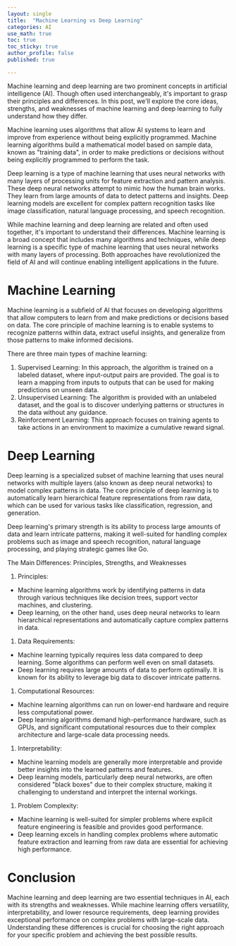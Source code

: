 ```yaml
---
layout: single
title:  "Machine Learning vs Deep Learning"
categories: AI
use_math: true
toc: true
toc_sticky: true
author_profile: false
published: true

---
```


Machine learning and deep learning are two prominent concepts in artificial intelligence (AI). Though often used interchangeably, it's important to grasp their principles and differences. In this post, we'll explore the core ideas, strengths, and weaknesses of machine learning and deep learning to fully understand how they differ.

Machine learning uses algorithms that allow AI systems to learn and improve from experience without being explicitly programmed. Machine learning algorithms build a mathematical model based on sample data, known as "training data", in order to make predictions or decisions without being explicitly programmed to perform the task.

Deep learning is a type of machine learning that uses neural networks with many layers of processing units for feature extraction and pattern analysis. These deep neural networks attempt to mimic how the human brain works. They learn from large amounts of data to detect patterns and insights. Deep learning models are excellent for complex pattern recognition tasks like image classification, natural language processing, and speech recognition.

While machine learning and deep learning are related and often used together, it's important to understand their differences. Machine learning is a broad concept that includes many algorithms and techniques, while deep learning is a specific type of machine learning that uses neural networks with many layers of processing. Both approaches have revolutionized the field of AI and will continue enabling intelligent applications in the future.

# Machine Learning

Machine learning is a subfield of AI that focuses on developing algorithms that allow computers to learn from and make predictions or decisions based on data. The core principle of machine learning is to enable systems to recognize patterns within data, extract useful insights, and generalize from those patterns to make informed decisions.

There are three main types of machine learning:

1. Supervised Learning: In this approach, the algorithm is trained on a labeled dataset, where input-output pairs are provided. The goal is to learn a mapping from inputs to outputs that can be used for making predictions on unseen data.
2. Unsupervised Learning: The algorithm is provided with an unlabeled dataset, and the goal is to discover underlying patterns or structures in the data without any guidance.
3. Reinforcement Learning: This approach focuses on training agents to take actions in an environment to maximize a cumulative reward signal.

# Deep Learning

Deep learning is a specialized subset of machine learning that uses neural networks with multiple layers (also known as deep neural networks) to model complex patterns in data. The core principle of deep learning is to automatically learn hierarchical feature representations from raw data, which can be used for various tasks like classification, regression, and generation.

Deep learning's primary strength is its ability to process large amounts of data and learn intricate patterns, making it well-suited for handling complex problems such as image and speech recognition, natural language processing, and playing strategic games like Go.

The Main Differences: Principles, Strengths, and Weaknesses

1. Principles:
- Machine learning algorithms work by identifying patterns in data through various techniques like decision trees, support vector machines, and clustering.
- Deep learning, on the other hand, uses deep neural networks to learn hierarchical representations and automatically capture complex patterns in data.
1. Data Requirements:
- Machine learning typically requires less data compared to deep learning. Some algorithms can perform well even on small datasets.
- Deep learning requires large amounts of data to perform optimally. It is known for its ability to leverage big data to discover intricate patterns.
1. Computational Resources:
- Machine learning algorithms can run on lower-end hardware and require less computational power.
- Deep learning algorithms demand high-performance hardware, such as GPUs, and significant computational resources due to their complex architecture and large-scale data processing needs.
1. Interpretability:
- Machine learning models are generally more interpretable and provide better insights into the learned patterns and features.
- Deep learning models, particularly deep neural networks, are often considered "black boxes" due to their complex structure, making it challenging to understand and interpret the internal workings.
1. Problem Complexity:
- Machine learning is well-suited for simpler problems where explicit feature engineering is feasible and provides good performance.
- Deep learning excels in handling complex problems where automatic feature extraction and learning from raw data are essential for achieving high performance.

# Conclusion

Machine learning and deep learning are two essential techniques in AI, each with its strengths and weaknesses. While machine learning offers versatility, interpretability, and lower resource requirements, deep learning provides exceptional performance on complex problems with large-scale data. Understanding these differences is crucial for choosing the right approach for your specific problem and achieving the best possible results.